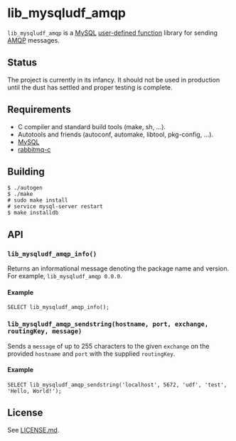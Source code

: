 # lib\_mysqludf\_amqp

`lib_mysqludf_amqp` is a [MySQL](http://www.mysql.com/) [user-defined function](http://dev.mysql.com/doc/refman/5.7/en/udf-features.html)
library for sending [AMQP](https://www.amqp.org/) messages.

## Status

The project is currently in its infancy. It should not be used in production until the dust has settled and proper testing is complete.

## Requirements

* C compiler and standard build tools (make, sh, ...).
* Autotools and friends (autoconf, automake, libtool, pkg-config, ...).
* [MySQL](http://www.mysql.com/)
* [rabbitmq-c](https://github.com/alanxz/rabbitmq-c)

## Building

```
$ ./autogen
$ ./make
# sudo make install
# service mysql-server restart
$ make installdb
```

## API

### `lib_mysqludf_amqp_info()`

Returns an informational message denoting the package name and version. For example, `lib_mysqludf_amqp 0.0.0`.

#### Example

```
SELECT lib_mysqludf_amqp_info();
```

### `lib_mysqludf_amqp_sendstring(hostname, port, exchange, routingKey, message)`

Sends a `message` of up to 255 characters to the given `exchange` on the provided
`hostname` and `port` with the supplied `routingKey`.

#### Example

```
SELECT lib_mysqludf_amqp_sendstring('localhost', 5672, 'udf', 'test', 'Hello, World!');
```

## License

See [LICENSE.md](https://github.com/ssimicro/lib_mysqludf_amqp/blob/master/LICENCE.md).
